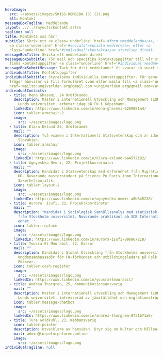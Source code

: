 ```yaml
---
heroImage:
  src: ~/assets/images/SKISS-HEMSIDA (3) (2).png
  alt: Kontakt
messageBoxTagline: Meddelande
layout: ../../layouts/kontakt.astro
tagline: null
title: Kontakta oss här!
subtitle: Skriv ett <a class='underline' href='#form'>meddelande</a>, följ våra
  <a class='underline' href='#socials'>sociala medier</a>, eller <a
  class='underline' href='#individual'>kontakta</a> styrelsen direkt.
messageBoxTitle: Skicka ett meddelande direkt
messageBoxSubtitle: För mail och specifika kontaktuppgifter till vår styrelse
  finns kontaktuppgifter <a class="underline" href='#individual'>nedan</a>.
messageBoxSubmitMessage: Tack för ditt meddelande! Vi svarar så snart som möjligt.
individualTitle: Kontaktuppgifter
individualSubtitle: Styrelsens individuella kontaktuppgifter. För generella
  frågor hänvisar vi till formuläret ovan eller maila till <a class='underline'
  href='mailto:ungivarlden.org@gmail.com'>ungivarlden.org@gmail.com</a>
individualContacts:
  - title: Mona Ghasemi, 24 Ordförande
    description: Master i internationell Utveckling och Management (LUMID) från
      Lunds universitet, arbetar idag på FN i Köpenhamn.
    linkedIn: https://www.linkedin.com/in/mona-ghasemi-6269881a4/
    icon: tabler:armchair-2
    image:
      src: ~/assets/images/logo.png
  - title: Klara Eklund 26, Ordförande
    mail: ""
    description: Två examen i Internationell Statsvetenskap och är idag EU trainee i
      Slovakien.
    icon: tabler:armchair
    image:
      src: ~/assets/images/logo.png
    linkedIn: https://www.linkedin.com/in/klara-eklund-ba4572182/
  - title: Agnyeshka Nemri, 22, Projektkoordinator
    mail: ""
    description: Kandidat i Statsvetenskap med erfarenhet från Migrationsverket och
      UD. Nuvarande masterstudent på Science Po Paris inom Internationell
      Säkerhetspolitik.
    icon: tabler:layout-2
    image:
      src: ~/assets/images/logo.png
    linkedIn: https://www.linkedin.com/in/agnyeshka-nemri-a8b645228/
  - title: Aurora  Isufi, 22, Projektkoordinator
    mail: ""
    description: "Kandidat i Sociologisk Samhällsanalys med statistisk fördjupning
      från Stockholm universitet. Nuvarande praktikant på SCB Internationella
      enhet. "
    icon: tabler:replace
    image:
      src: ~/assets/images/logo.png
    linkedIn: https://www.linkedin.com/in/aurora-isufi-886867218/
  - title: Yousra El Mourabit, 22, Kassör
    mail: ""
    description: Kandidat i Global Utveckling från Stockholms universitet.
      Ungdomsambassadör för FN-förbundet och utbildningsledare på Folk och
      Försvar.
    icon: tabler:cash-register
    image:
      src: ~/assets/images/logo.png
    linkedIn: https://www.linkedin.com/in/yousraelmourabit/
  - title: Andrea Thorgren, 25, Kommunikationsansvarig
    mail: ""
    description: Master i Internationell utveckling och Management (LUMID) från
      Lunds universitet, intresserad av jämställdhet och migrationsfrågor.
    icon: tabler:message-chatbot
    image:
      src: ~/assets/images/logo.png
    linkedIn: https://www.linkedin.com/in/andrea-thorgren-87a1671a6/
  - title: Ture Goldkuhl, 23, Webbansvarig
    icon: tabler:pointer
    description: Utvecklare av hemsidan. Bryr sig om kultur och hållbarhet.
    mail: admin@turpelurpeluren.online
    image:
      src: ~/assets/images/logo.png
individualTagline: null
---
```

